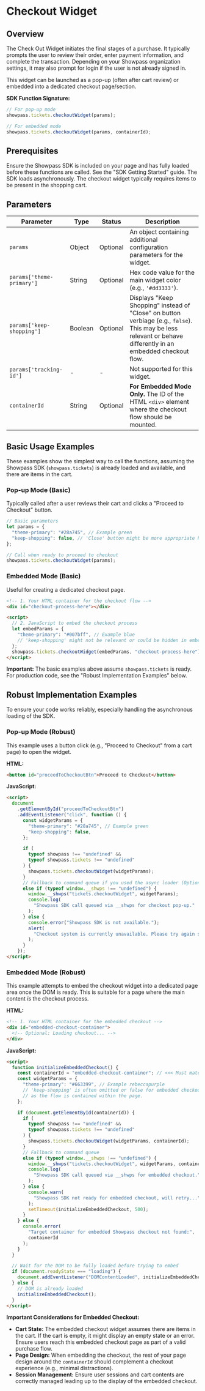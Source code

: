 # Checkout Widget

## Overview

The Check Out Widget initiates the final stages of a purchase. It typically prompts the user to review their order, enter payment information, and complete the transaction. Depending on your Showpass organization settings, it may also prompt for login if the user is not already signed in.

This widget can be launched as a pop-up (often after cart review) or embedded into a dedicated checkout page/section.

**SDK Function Signature:**

```javascript
// For pop-up mode
showpass.tickets.checkoutWidget(params);

// For embedded mode
showpass.tickets.checkoutWidget(params, containerId);
```

## Prerequisites

Ensure the Showpass SDK is included on your page and has fully loaded before these functions are called. See the "SDK Getting Started" guide. The SDK loads asynchronously.
The checkout widget typically requires items to be present in the shopping cart.

## Parameters

| Parameter                 | Type    | Status   | Description                                                                                                                                                   |
| ------------------------- | ------- | -------- | ------------------------------------------------------------------------------------------------------------------------------------------------------------- |
| `params`                  | Object  | Optional | An object containing additional configuration parameters for the widget.                                                                                      |
| `params['theme-primary']` | String  | Optional | Hex code value for the main widget color (e.g., `'#dd3333'`).                                                                                                 |
| `params['keep-shopping']` | Boolean | Optional | Displays "Keep Shopping" instead of "Close" on button verbiage (e.g., `false`). This may be less relevant or behave differently in an embedded checkout flow. |
| `params['tracking-id']`   | -       | -        | Not supported for this widget.                                                                                                                                |
| `containerId`             | String  | Optional | **For Embedded Mode Only.** The ID of the HTML `<div>` element where the checkout flow should be mounted.                                                     |

## Basic Usage Examples

These examples show the simplest way to call the functions, assuming the Showpass SDK (`showpass.tickets`) is already loaded and available, and there are items in the cart.

### Pop-up Mode (Basic)

Typically called after a user reviews their cart and clicks a "Proceed to Checkout" button.

```javascript
// Basic parameters
let params = {
  "theme-primary": "#28a745", // Example green
  "keep-shopping": false, // 'Close' button might be more appropriate here
};

// Call when ready to proceed to checkout
showpass.tickets.checkoutWidget(params);
```

### Embedded Mode (Basic)

Useful for creating a dedicated checkout page.

```html
<!-- 1. Your HTML container for the checkout flow -->
<div id="checkout-process-here"></div>

<script>
  // 2. JavaScript to embed the checkout process
  let embedParams = {
    "theme-primary": "#007bff", // Example blue
    // 'keep-shopping' might not be relevant or could be hidden in embedded checkout
  };
  showpass.tickets.checkoutWidget(embedParams, "checkout-process-here");
</script>
```

**Important:** The basic examples above assume `showpass.tickets` is ready. For production code, see the "Robust Implementation Examples" below.

## Robust Implementation Examples

To ensure your code works reliably, especially handling the asynchronous loading of the SDK.

### Pop-up Mode (Robust)

This example uses a button click (e.g., "Proceed to Checkout" from a cart page) to open the widget.

**HTML:**

```html
<button id="proceedToCheckoutBtn">Proceed to Checkout</button>
```

**JavaScript:**

```html
<script>
  document
    .getElementById("proceedToCheckoutBtn")
    .addEventListener("click", function () {
      const widgetParams = {
        "theme-primary": "#28a745", // Example green
        "keep-shopping": false,
      };

      if (
        typeof showpass !== "undefined" &&
        typeof showpass.tickets !== "undefined"
      ) {
        showpass.tickets.checkoutWidget(widgetParams);
      }
      // Fallback to command queue if you used the async loader (Option 1 from Getting Started)
      else if (typeof window.__shwps !== "undefined") {
        window.__shwps("tickets.checkoutWidget", widgetParams);
        console.log(
          "Showpass SDK call queued via __shwps for checkout pop-up."
        );
      } else {
        console.error("Showpass SDK is not available.");
        alert(
          "Checkout system is currently unavailable. Please try again shortly."
        );
      }
    });
</script>
```

### Embedded Mode (Robust)

This example attempts to embed the checkout widget into a dedicated page area once the DOM is ready. This is suitable for a page where the main content _is_ the checkout process.

**HTML:**

```html
<!-- 1. Your HTML container for the embedded checkout -->
<div id="embedded-checkout-container">
  <!-- Optional: Loading checkout... -->
</div>
```

**JavaScript:**

```html
<script>
  function initializeEmbeddedCheckout() {
    const containerId = "embedded-checkout-container"; // <<< Must match your div ID
    const widgetParams = {
      "theme-primary": "#663399", // Example rebeccapurple
      // 'keep-shopping' is often omitted or false for embedded checkout
      // as the flow is contained within the page.
    };

    if (document.getElementById(containerId)) {
      if (
        typeof showpass !== "undefined" &&
        typeof showpass.tickets !== "undefined"
      ) {
        showpass.tickets.checkoutWidget(widgetParams, containerId);
      }
      // Fallback to command queue
      else if (typeof window.__shwps !== "undefined") {
        window.__shwps("tickets.checkoutWidget", widgetParams, containerId);
        console.log(
          "Showpass SDK call queued via __shwps for embedded checkout."
        );
      } else {
        console.warn(
          "Showpass SDK not ready for embedded checkout, will retry..."
        );
        setTimeout(initializeEmbeddedCheckout, 500);
      }
    } else {
      console.error(
        "Target container for embedded Showpass checkout not found:",
        containerId
      );
    }
  }

  // Wait for the DOM to be fully loaded before trying to embed
  if (document.readyState === "loading") {
    document.addEventListener("DOMContentLoaded", initializeEmbeddedCheckout);
  } else {
    // DOM is already loaded
    initializeEmbeddedCheckout();
  }
</script>
```

**Important Considerations for Embedded Checkout:**

- **Cart State:** The embedded checkout widget assumes there are items in the cart. If the cart is empty, it might display an empty state or an error. Ensure users reach this embedded checkout page as part of a valid purchase flow.
- **Page Design:** When embedding the checkout, the rest of your page design around the `containerId` should complement a checkout experience (e.g., minimal distractions).
- **Session Management:** Ensure user sessions and cart contents are correctly managed leading up to the display of the embedded checkout.
